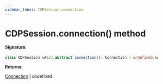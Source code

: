 ```yaml
---
sidebar_label: CDPSession.connection
---
```


# CDPSession.connection() method

#### Signature:

```typescript
class CDPSession &#123;abstract connection(): Connection | undefined;&#125;
```

**Returns:**

[Connection](./puppeteer.connection.md) \| undefined
